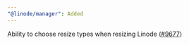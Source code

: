 ```yaml
---
"@linode/manager": Added
---
```


Ability to choose resize types when resizing Linode ([#9677](https://github.com/linode/manager/pull/9677))

